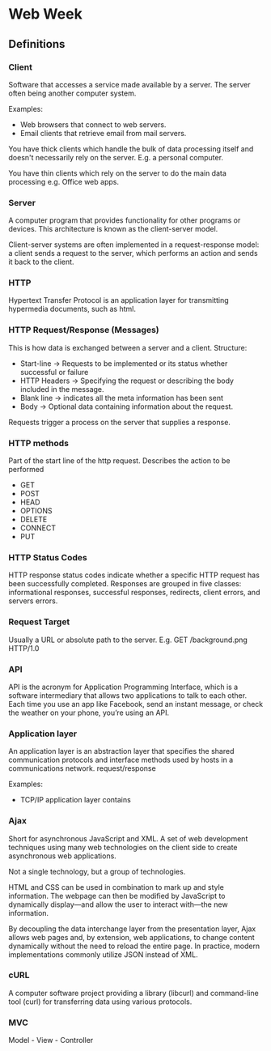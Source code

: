 # Web Week

## Definitions

### Client

Software that accesses a service made available by a server. The server often being another computer system.

Examples:
 - Web browsers that connect to web servers.
 - Email clients that retrieve email from mail servers.

 You have thick clients which handle the bulk of data processing itself and doesn't necessarily rely on the server. E.g. a personal computer.

 You have thin clients which rely on the server to do the main data processing e.g. Office web apps.

### Server

A computer program that provides functionality for other programs or devices. This architecture is known as the client-server model.

Client-server systems are often implemented in a request-response model: a client sends a request to the server, which performs an action and sends it back to the client.

### HTTP

Hypertext Transfer Protocol is an application layer for transmitting hypermedia documents, such as html.

### HTTP Request/Response (Messages)

This is how data is exchanged between a server and a client.
Structure:
 - Start-line -> Requests to be implemented or its status whether successful or failure
 - HTTP Headers -> Specifying the request or describing the body included in the message.
 - Blank line -> indicates all the meta information has been sent
 - Body -> Optional data containing information about the request.

Requests trigger a process on the server that supplies a response.

### HTTP methods

Part of the start line of the http request.
Describes the action to be performed
 - GET
 - POST
 - HEAD
 - OPTIONS
 - DELETE
 - CONNECT
 - PUT

### HTTP Status Codes

HTTP response status codes indicate whether a specific HTTP request has been successfully completed. Responses are grouped in five classes: informational responses, successful responses, redirects, client errors, and servers errors.

### Request Target

Usually a URL or absolute path to the server. E.g. GET /background.png HTTP/1.0

### API

API is the acronym for Application Programming Interface, which is a software intermediary that allows two applications to talk to each other. Each time you use an app like Facebook, send an instant message, or check the weather on your phone, you’re using an API.

### Application layer

An application layer is an abstraction layer that specifies the shared communication protocols and interface methods used by hosts in a communications network.
request/response

Examples:
 - TCP/IP application layer contains

### Ajax

Short for asynchronous JavaScript and XML.
A set of web development techniques using many web technologies on the client side to create asynchronous web applications.

Not a single technology, but a group of technologies.

HTML and CSS can be used in combination to mark up and style information. The webpage can then be modified by JavaScript to dynamically display—and allow the user to interact with—the new information.

By decoupling the data interchange layer from the presentation layer, Ajax allows web pages and, by extension, web applications, to change content dynamically without the need to reload the entire page. In practice, modern implementations commonly utilize JSON instead of XML.

### cURL

A computer software project providing a library (libcurl) and command-line tool (curl) for transferring data using various protocols.

### MVC

Model - View - Controller
